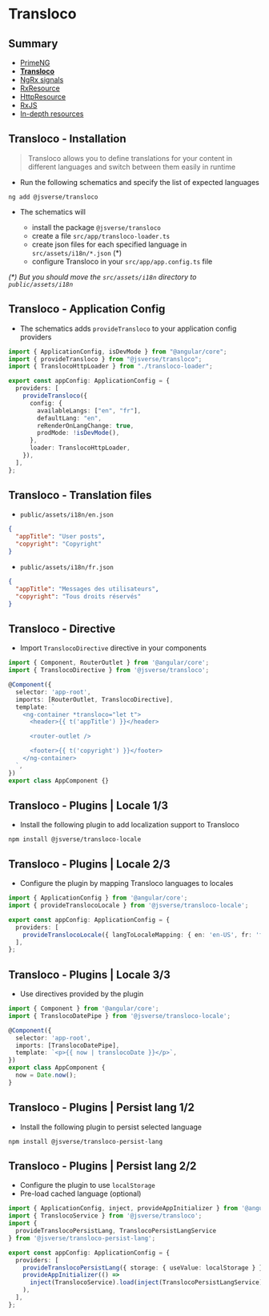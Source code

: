 # Transloco

<!-- .slide: class="page-title" -->



## Summary

<!-- .slide: class="toc" -->

- [PrimeNG](#/1)
- **[Transloco](#/2)**
- [NgRx signals](#/3)
- [RxResource](#/4)
- [HttpResource](#/5)
- [RxJS](#/6)
- [In-depth resources](#/7)



## Transloco - Installation

> Transloco allows you to define translations for your content in different languages and switch between them easily in runtime

- Run the following schematics and specify the list of expected languages

```shell
ng add @jsverse/transloco
```

- The schematics will

  - install the package `@jsverse/transloco`
  - create a file `src/app/transloco-loader.ts`
  - create json files for each specified language in `src/assets/i18n/*.json` (*)
  - configure Transloco in your `src/app/app.config.ts` file

*(\*) But you should move the `src/assets/i18n` directory to `public/assets/i18n`*



## Transloco - Application Config

- The schematics adds `provideTransloco` to your application config providers

```ts
import { ApplicationConfig, isDevMode } from "@angular/core";
import { provideTransloco } from "@jsverse/transloco";
import { TranslocoHttpLoader } from "./transloco-loader";

export const appConfig: ApplicationConfig = {
  providers: [
    provideTransloco({
      config: {
        availableLangs: ["en", "fr"],
        defaultLang: "en",
        reRenderOnLangChange: true,
        prodMode: !isDevMode(),
      },
      loader: TranslocoHttpLoader,
    }),
  ],
};
```



## Transloco - Translation files

- `public/assets/i18n/en.json`

```json
{
  "appTitle": "User posts",
  "copyright": "Copyright"
}
```

- `public/assets/i18n/fr.json`

```json
{
  "appTitle": "Messages des utilisateurs",
  "copyright": "Tous droits réservés"
}
```



## Transloco - Directive

- Import `TranslocoDirective` directive in your components

```ts
import { Component, RouterOutlet } from '@angular/core';
import { TranslocoDirective } from '@jsverse/transloco';

@Component({
  selector: 'app-root',
  imports: [RouterOutlet, TranslocoDirective],
  template: `
    <ng-container *transloco="let t">
      <header>{{ t('appTitle') }}</header>

      <router-outlet />

      <footer>{{ t('copyright') }}</footer>
    </ng-container>
  `,
})
export class AppComponent {}
```



## Transloco - Plugins | Locale 1/3

- Install the following plugin to add localization support to Transloco

```shell
npm install @jsverse/transloco-locale
```



## Transloco - Plugins | Locale 2/3

- Configure the plugin by mapping Transloco languages to locales

```ts
import { ApplicationConfig } from '@angular/core';
import { provideTranslocoLocale } from '@jsverse/transloco-locale';

export const appConfig: ApplicationConfig = {
  providers: [
    provideTranslocoLocale({ langToLocaleMapping: { en: 'en-US', fr: 'fr-FR' } }),
  ],
};
```



## Transloco - Plugins | Locale 3/3

- Use directives provided by the plugin

```ts
import { Component } from '@angular/core';
import { TranslocoDatePipe } from '@jsverse/transloco-locale';

@Component({
  selector: 'app-root',
  imports: [TranslocoDatePipe],
  template: `<p>{{ now | translocoDate }}</p>`,
})
export class AppComponent {
  now = Date.now();
}
```



## Transloco - Plugins | Persist lang 1/2

- Install the following plugin to persist selected language

```shell
npm install @jsverse/transloco-persist-lang
```



## Transloco - Plugins | Persist lang 2/2

- Configure the plugin to use `localStorage`
- Pre-load cached language (optional)

```ts
import { ApplicationConfig, inject, provideAppInitializer } from '@angular/core';
import { TranslocoService } from '@jsverse/transloco';
import { 
  provideTranslocoPersistLang, TranslocoPersistLangService
} from '@jsverse/transloco-persist-lang';

export const appConfig: ApplicationConfig = {
  providers: [
    provideTranslocoPersistLang({ storage: { useValue: localStorage } }),
    provideAppInitializer(() =>
      inject(TranslocoService).load(inject(TranslocoPersistLangService).getCachedLang() ?? 'en'),
    ),
  ],
};
```



<!-- .slide: class="page-questions" -->



<!-- .slide: class="page-tp2" -->
